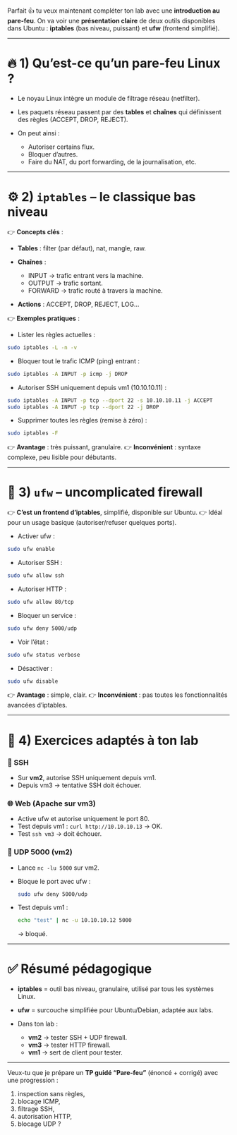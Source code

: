 Parfait 👍 tu veux maintenant compléter ton lab avec une **introduction au pare-feu**.
On va voir une **présentation claire** de deux outils disponibles dans Ubuntu : **iptables** (bas niveau, puissant) et **ufw** (frontend simplifié).

---

# 🔥 1) Qu’est-ce qu’un pare-feu Linux ?

* Le noyau Linux intègre un module de filtrage réseau (netfilter).
* Les paquets réseau passent par des **tables** et **chaînes** qui définissent des règles (ACCEPT, DROP, REJECT).
* On peut ainsi :

  * Autoriser certains flux.
  * Bloquer d’autres.
  * Faire du NAT, du port forwarding, de la journalisation, etc.

---

# ⚙️ 2) `iptables` – le classique bas niveau

👉 **Concepts clés** :

* **Tables** : filter (par défaut), nat, mangle, raw.
* **Chaînes** :

  * INPUT → trafic entrant vers la machine.
  * OUTPUT → trafic sortant.
  * FORWARD → trafic routé à travers la machine.
* **Actions** : ACCEPT, DROP, REJECT, LOG…

👉 **Exemples pratiques** :

* Lister les règles actuelles :

```bash
sudo iptables -L -n -v
```

* Bloquer tout le trafic ICMP (ping) entrant :

```bash
sudo iptables -A INPUT -p icmp -j DROP
```

* Autoriser SSH uniquement depuis vm1 (10.10.10.11) :

```bash
sudo iptables -A INPUT -p tcp --dport 22 -s 10.10.10.11 -j ACCEPT
sudo iptables -A INPUT -p tcp --dport 22 -j DROP
```

* Supprimer toutes les règles (remise à zéro) :

```bash
sudo iptables -F
```

👉 **Avantage** : très puissant, granulaire.
👉 **Inconvénient** : syntaxe complexe, peu lisible pour débutants.

---

# 🚀 3) `ufw` – uncomplicated firewall

👉 **C’est un frontend d’iptables**, simplifié, disponible sur Ubuntu.
👉 Idéal pour un usage basique (autoriser/refuser quelques ports).

* Activer ufw :

```bash
sudo ufw enable
```

* Autoriser SSH :

```bash
sudo ufw allow ssh
```

* Autoriser HTTP :

```bash
sudo ufw allow 80/tcp
```

* Bloquer un service :

```bash
sudo ufw deny 5000/udp
```

* Voir l’état :

```bash
sudo ufw status verbose
```

* Désactiver :

```bash
sudo ufw disable
```

👉 **Avantage** : simple, clair.
👉 **Inconvénient** : pas toutes les fonctionnalités avancées d’iptables.

---

# 🧪 4) Exercices adaptés à ton lab

### 🔑 SSH

* Sur **vm2**, autorise SSH uniquement depuis vm1.
* Depuis vm3 → tentative SSH doit échouer.

### 🌐 Web (Apache sur vm3)

* Active ufw et autorise uniquement le port 80.
* Test depuis vm1 : `curl http://10.10.10.13` → OK.
* Test `ssh vm3` → doit échouer.

### 📡 UDP 5000 (vm2)

* Lance `nc -lu 5000` sur vm2.
* Bloque le port avec ufw :

  ```bash
  sudo ufw deny 5000/udp
  ```
* Test depuis vm1 :

  ```bash
  echo "test" | nc -u 10.10.10.12 5000
  ```

  → bloqué.

---

# ✅ Résumé pédagogique

* **iptables** = outil bas niveau, granulaire, utilisé par tous les systèmes Linux.
* **ufw** = surcouche simplifiée pour Ubuntu/Debian, adaptée aux labs.
* Dans ton lab :

  * **vm2** → tester SSH + UDP firewall.
  * **vm3** → tester HTTP firewall.
  * **vm1** → sert de client pour tester.

---

Veux-tu que je prépare un **TP guidé “Pare-feu”** (énoncé + corrigé) avec une progression :

1. inspection sans règles,
2. blocage ICMP,
3. filtrage SSH,
4. autorisation HTTP,
5. blocage UDP ?
